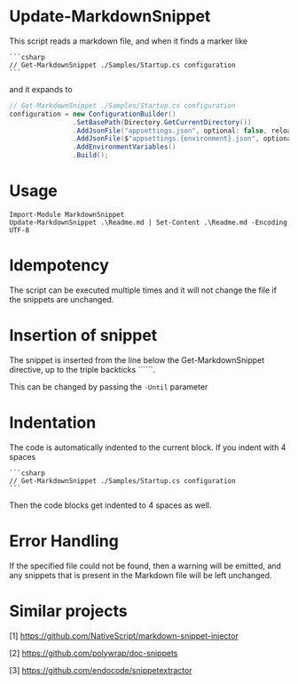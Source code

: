 ﻿# Update-MarkdownSnippet

This script reads a markdown file, and when it finds a marker
like

````
```csharp
// Get-MarkdownSnippet ./Samples/Startup.cs configuration
```
````

and it expands to

```csharp
// Get-MarkdownSnippet ./Samples/Startup.cs configuration
configuration = new ConfigurationBuilder()
                .SetBasePath(Directory.GetCurrentDirectory())
                .AddJsonFile("appsettings.json", optional: false, reloadOnChange: true)
                .AddJsonFile($"appsettings.{environment}.json", optional: true)
                .AddEnvironmentVariables()
                .Build();
```

# Usage

```
Import-Module MarkdownSnippet
Update-MarkdownSnippet .\Readme.md | Set-Content .\Readme.md -Encoding UTF-8
```

# Idempotency

The script can be executed multiple times and it will not change
the file if the snippets are unchanged.

# Insertion of snippet

The snippet is inserted from the line below the Get-MarkdownSnippet
directive, up to the triple backticks ``````.

This can be changed by passing the `-Until` parameter

# Indentation

The code is automatically indented to the current block.
If you indent with 4 spaces

    ```csharp
    // Get-MarkdownSnippet ./Samples/Startup.cs configuration
    ```

Then the code blocks get indented to 4 spaces as well.

# Error Handling

If the specified file could not be found, then a warning will be emitted,
and any snippets that is present in the Markdown file will be left unchanged.

# Similar projects

[1] https://github.com/NativeScript/markdown-snippet-injector

[2] https://github.com/polywrap/doc-snippets

[3] https://github.com/endocode/snippetextractor

[//]: # (This may be the most platform independent comment)
